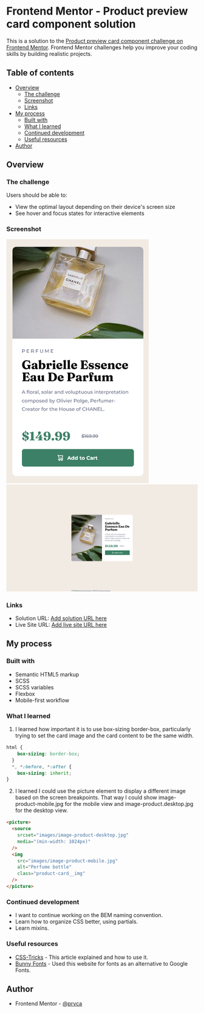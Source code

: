 # Frontend Mentor - Product preview card component solution

This is a solution to the [Product preview card component challenge on Frontend Mentor](https://www.frontendmentor.io/challenges/product-preview-card-component-GO7UmttRfa). Frontend Mentor challenges help you improve your coding skills by building realistic projects. 

## Table of contents

- [Overview](#overview)
  - [The challenge](#the-challenge)
  - [Screenshot](#screenshot)
  - [Links](#links)
- [My process](#my-process)
  - [Built with](#built-with)
  - [What I learned](#what-i-learned)
  - [Continued development](#continued-development)
  - [Useful resources](#useful-resources)
- [Author](#author)

## Overview

### The challenge

Users should be able to:

- View the optimal layout depending on their device's screen size
- See hover and focus states for interactive elements

### Screenshot

![Mobile view screenshot](images/completed-mobile-view-screenshot.png)
![Desktop view screenshot](images/completed-desktop-view-screenshot.png)

### Links

- Solution URL: [Add solution URL here](https://your-solution-url.com)
- Live Site URL: [Add live site URL here](https://prvca.github.io/Frontend-Mentor-Challenges/Product%20preview%20card%20component/)

## My process

### Built with

- Semantic HTML5 markup
- SCSS
- SCSS variables
- Flexbox
- Mobile-first workflow

### What I learned

1. I learned how important it is to use box-sizing border-box, particularly trying to set the card image and the card content to be the same width.

```css 
html {
    box-sizing: border-box;
  }
  *, *:before, *:after {
    box-sizing: inherit;
}
```

2. I learned I could use the picture element to display a different image based on the screen breakpoints. That way I could show image-product-mobile.jpg for the mobile view and image-product.desktop.jpg for the desktop view.

``` html
<picture>
  <source 
    srcset="images/image-product-desktop.jpg"
    media="(min-width: 1024px)"
  />
  <img
    src="images/image-product-mobile.jpg"
    alt="Perfume bottle"
    class="product-card__img"
  />
</picture>
```

### Continued development

- I want to continue working on the BEM naming convention. 
- Learn how to organize CSS better, using partials.
- Learn mixins.

### Useful resources

- [CSS-Tricks](https://css-tricks.com/a-guide-to-the-responsive-images-syntax-in-html/#using-picture) - This article explained <picture> and how to use it.
- [Bunny Fonts](https://fonts.bunny.net/) - Used this website for fonts as an alternative to Google Fonts.


## Author

- Frontend Mentor - [@prvca](https://www.frontendmentor.io/profile/prvca)


